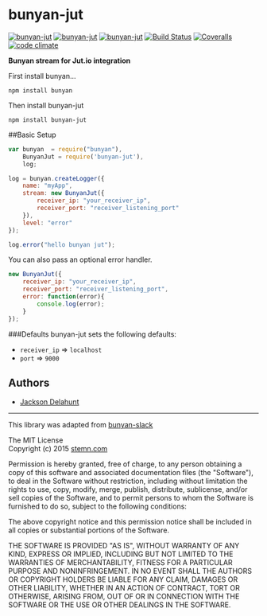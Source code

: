 # bunyan-jut
[![bunyan-jut](http://img.shields.io/npm/v/bunyan-jut.svg?style=flat-square)](https://www.npmjs.com/package/bunyan-jut)
[![bunyan-jut](http://img.shields.io/npm/dm/bunyan-jut.svg?style=flat-square)](https://www.npmjs.com/package/bunyan-jut)
[![bunyan-jut](http://img.shields.io/npm/l/bunyan-jut.svg?style=flat-square)](https://www.npmjs.com/package/bunyan-jut)
[![Build Status](https://img.shields.io/travis/qualitybath/bunyan-jut.svg?style=flat-square)](https://travis-ci.org/qualitybath/bunyan-jut)
[![Coveralls](https://img.shields.io/coveralls/qualitybath/bunyan-jut.svg?style=flat-square)](https://coveralls.io/r/qualitybath/bunyan-jut)
[![code climate](https://img.shields.io/codeclimate/github/qualitybath/bunyan-jut.svg?style=flat-square)](https://codeclimate.com/github/qualitybath/bunyan-jut)

**Bunyan stream for Jut.io integration**

First install bunyan...

```
npm install bunyan
```

Then install bunyan-jut

```
npm install bunyan-jut
```

##Basic Setup

```javascript
var bunyan  = require("bunyan"),
	BunyanJut = require('bunyan-jut'),
	log;

log = bunyan.createLogger({
	name: "myApp",
	stream: new BunyanJut({
		receiver_ip: "your_receiver_ip",
		receiver_port: "receiver_listening_port"
	}),
	level: "error"
});

log.error("hello bunyan jut");
```
You can also pass an optional error handler.

```javascript
new BunyanJut({
    receiver_ip: "your_receiver_ip",
    receiver_port: "receiver_listening_port",
    error: function(error){
        console.log(error);
    }
});
```

###Defaults
bunyan-jut sets the following defaults:

* `receiver_ip` => `localhost`
* `port` => `9000`


## Authors
* [Jackson Delahunt](https://github.com/sabrehagen)

***
This library was adapted from  [bunyan-slack](https://github.com/qualitybath/bunyan-slack)

The MIT License  
Copyright (c) 2015 [stemn.com](https://www.stemn.com/)

Permission is hereby granted, free of charge, to any person obtaining a copy of this software and associated documentation files (the "Software"), to deal in the Software without restriction, including without limitation the rights to use, copy, modify, merge, publish, distribute, sublicense, and/or sell copies of the Software, and to permit persons to whom the Software is furnished to do so, subject to the following conditions:

The above copyright notice and this permission notice shall be included in all copies or substantial portions of the Software.

THE SOFTWARE IS PROVIDED "AS IS", WITHOUT WARRANTY OF ANY KIND, EXPRESS OR IMPLIED, INCLUDING BUT NOT LIMITED TO THE WARRANTIES OF MERCHANTABILITY, FITNESS FOR A PARTICULAR PURPOSE AND NONINFRINGEMENT. IN NO EVENT SHALL THE AUTHORS OR COPYRIGHT HOLDERS BE LIABLE FOR ANY CLAIM, DAMAGES OR OTHER LIABILITY, WHETHER IN AN ACTION OF CONTRACT, TORT OR OTHERWISE, ARISING FROM, OUT OF OR IN CONNECTION WITH THE SOFTWARE OR THE USE OR OTHER DEALINGS IN THE SOFTWARE.
